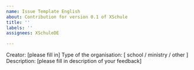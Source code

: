 ```yaml
---
name: Issue Template English
about: Contribution for version 0.1 of XSchule
title: ''
labels: ''
assignees: XSchuleDE

---
```


Creator: [please fill in]
Type of the organisation: [ school / ministry / other ]
Description: [please fill in description of your feedback]
